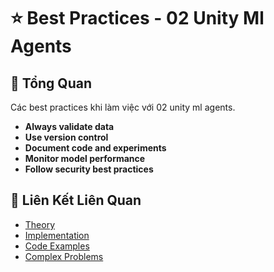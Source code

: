 # ⭐ Best Practices - 02 Unity Ml Agents

## 🎯 Tổng Quan

Các best practices khi làm việc với 02 unity ml agents.

- **Always validate data**
- **Use version control**
- **Document code and experiments**
- **Monitor model performance**
- **Follow security best practices**

## 🔗 Liên Kết Liên Quan

- [Theory](./THEORY_02_unity_ml_agents.md)
- [Implementation](./IMPLEMENTATION_02_unity_ml_agents.md)
- [Code Examples](./CODE_EXAMPLES_02_unity_ml_agents.md)
- [Complex Problems](./COMPLEX_PROBLEMS.md)
